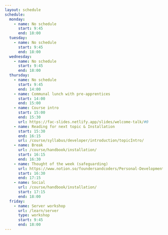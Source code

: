 ```yaml
---
layout: schedule
schedule:
  monday:
    - name: No schedule
      start: 9:45
      end: 18:00
  tuesday:
    - name: No schedule
      start: 9:45
      end: 18:00
  wednesday:
    - name: No schedule
      start: 9:45
      end: 18:00
  thursday:
    - name: No schedule
      start: 9:45
      end: 14:00
    - name: Communal lunch with pre-apprentices
      start: 14:00
      end: 15:00
    - name: Course intro
      start: 15:00
      end: 15:30
      url: https://fac-slides.netlify.app/slides/welcome-talk/#0
    - name: Reading for next topic & Installation
      start: 15:30
      end: 16:15
      url: /course/syllabus/developer/introduction/topicIntro/
    - name: Break
      url: /course/handbook/installation/
      start: 16:15
      end: 16:30
    - name: Thought of the week (safeguarding)
      url: https://www.notion.so/foundersandcoders/Personal-Development-91fe75c7e2cc4f989954108729a2c834
      start: 16:30
      end: 17:15
    - name: Social
      url: /course/handbook/installation/
      start: 17:15
      end: 18:00
  friday:
    - name: Server workshop
      url: /learn/server
      type: workshop
      start: 9:45
      end: 18:00
---
```

